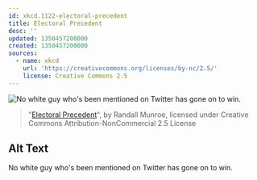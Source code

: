 ```yaml
---
id: xkcd.1122-electoral-precedent
title: Electoral Precedent
desc: ''
updated: 1350457200000
created: 1350457200000
sources:
  - name: xkcd
    url: 'https://creativecommons.org/licenses/by-nc/2.5/'
    license: Creative Commons 2.5
---
```

![No white guy who's been mentioned on Twitter has gone on to win.](https://imgs.xkcd.com/comics/electoral_precedent.png)
> "[Electoral Precedent](https://xkcd.com/1122/)", by Randall Munroe, licensed under Creative Commons Attribution-NonCommercial 2.5 License

## Alt Text
No white guy who's been mentioned on Twitter has gone on to win.
